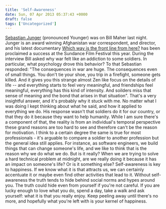 ```yaml
---
title: 'Self-Awareness'
date: Sun, 07 Apr 2013 05:37:43 +0000
draft: false
tags: ['Uncategorized']
---
```


[Sebastian Junger](http://en.wikipedia.org/wiki/Sebastian_Junger) (pronounced Younger) was on Bill Maher last night. Junger is an award winning Afghanistan war correspondent, and director, and his latest documentary [Which way is the front line from here?](http://filmguide.sundance.org/film/13020/which_way_is_the_front_line_from_here_the_life_and_time_of_tim_hetherington) has been proclaimed a success at the Sundance Film Festival this year. During the interview Bill asked why war felt like an addiction to some soldiers. In particular, what psychology drove this behavior? To that Sebastian responded: "The consequences in war are huge. The consequences even of small things. You don't tie your shoe, you trip in a firefight, someone gets killed. And it gives you this strange almost Zen like focus on the details of life -- and everything starts to feel very meaningful, and friendships feel meaningful, everything has this kind of intensity. And soilders miss that sense of meaning and the bond that arises in that situation". That's a very insightful answer, and it's probably why it stuck with me. No matter what I was doing I kept thinking about what he said, and how it applied to everything we do. His response wasn't that soldiers do it for our country, or that they do it because they want to help humanity. While I am sure there's a component of that, the reality is from an individual's temporal perspective these grand reasons are too hard to see and therefore can't be the reason for motivation. I think to a certain degree the same is true for most professionals - it's arguable to compare a soldier to another profession but the general idea still applies. For instance, as software engineers, we build things that can change someone's life, and we like to think that is the reason why we do what we do. But is it really? When we are trying to solve a hard technical problem at midnight, are we really doing it because it has an impact on someone's life? Or is it something else? Self-awareness is key to happiness. If we know what it is that attracts us, we can certainly accentuate it or maybe even find other activities that lead to it. Without self-awareness the truth tends to hide behind social norms and hypes around you. The truth could hide even from yourself if you're not careful. If you are lucky enough to love what you do, spend a day, take a walk and ask yourself: what it is that you really enjoy. Keep peeling away until there's no more, and hopefully what you're left with is your kernel of happiness.